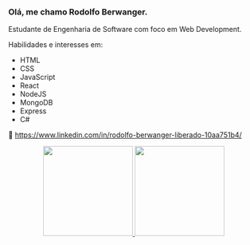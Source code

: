 ### Olá, me chamo Rodolfo Berwanger.

Estudante de Engenharia de Software com foco em Web Development.

Habilidades e interesses em:
- HTML
- CSS
- JavaScript
- React
- NodeJS
- MongoDB
- Express
- C#

🔗 https://www.linkedin.com/in/rodolfo-berwanger-liberado-10aa751b4/

<div align="center">
  <a href="https://github.com/RodolfoBerwanger">
  <img height="180em" src="https://github-readme-stats.vercel.app/api?username=RodBerw&show_icons=true&theme=dark&include_all_commits=true&count_private=true"/>
  
  <img height="180em" src="https://github-readme-stats.vercel.app/api/top-langs/?username=RodBerw&layout=compact&langs_count=7&theme=dark"/>
</div>


